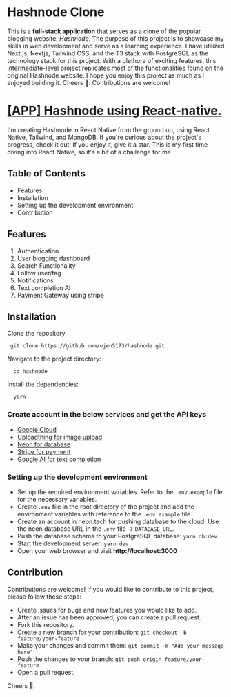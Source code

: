 # Hashnode Clone

This is a **full-stack application** that serves as a clone of the popular blogging website, _Hashnode_. The purpose of this project is to showcase my skills in web development and serve as a learning experience. I have utilized Next.js, Nextjs, Tailwind CSS, and the T3 stack with PostgreSQL as the technology stack for this project. With a plethora of exciting features, this intermediate-level project replicates most of the functionalities found on the original Hashnode website. I hope you enjoy this project as much as I enjoyed building it. Cheers 🍻. Contributions are welcome!

# [[APP] Hashnode using React-native.](https://github.com/ujen5173/hashnode-rn)

I'm creating Hashnode in React Native from the ground up, using React Native, Tailwind, and MongoDB. If you're curious about the project's progress, check it out! If you enjoy it, give it a star. This is my first time diving into React Native, so it's a bit of a challenge for me.

## Table of Contents

- Features
- Installation
- Setting up the development environment
- Contribution

## Features

1. Authentication
2. User blogging dashboard
3. Search Functionality
4. Follow user/tag
5. Notifications
6. Text completion AI
7. Payment Gateway using stripe

## Installation

Clone the repository

```
 git clone https://github.com/ujen5173/hashnode.git
```

Navigate to the project directory:

```
  cd hashnode
```

Install the dependencies:

```
  yarn
```

### Create account in the below services and get the API keys

- [Google Cloud](https://console.cloud.google.com/)
- [Uploadthing for image upload](https://uploadthing.com/)
- [Neon for database](https://neon.tech/)
- [Stripe for payment](https://stripe.com/)
- [Google AI for text completion](https://ai.google.dev/)

### Setting up the development environment

- Set up the required environment variables. Refer to the `.env.example` file for the necessary variables.
- Create `.env` file in the root directory of the project and add the environment variables with reference to the `.env.example` file.
- Create an account in neon.tech for pushing database to the cloud. Use the neon database URL in the `.env` file -> `DATABASE_URL`.
- Push the database schema to your PostgreSQL database: `yarn db:dev`
- Start the development server: `yarn dev`
- Open your web browser and visit **http://localhost:3000**

## Contribution

Contributions are welcome! If you would like to contribute to this project, please follow these steps:

- Create issues for bugs and new features you would like to add.
- After an issue has been approved, you can create a pull request.
- Fork this repository.
- Create a new branch for your contribution: `git checkout -b feature/your-feature`
- Make your changes and commit them: `git commit -m "Add your message here"`
- Push the changes to your branch: `git push origin feature/your-feature`
- Open a pull request.

Cheers 🍻.
